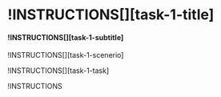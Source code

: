 # !INSTRUCTIONS[][task-1-title]

#### !INSTRUCTIONS[][task-1-subtitle]

!INSTRUCTIONS[][task-1-scenerio]

!INSTRUCTIONS[][task-1-task]

<!-- How do we include this conditionally? -->
!INSTRUCTIONS[](https://raw.githubusercontent.com/JohnR-LoD/ChallengeLabsContent/master/BoilerPlate/AzureDisclaimer.md)